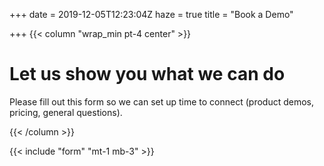 +++
date = 2019-12-05T12:23:04Z
haze = true
title = "Book a Demo"

+++
{{< column "wrap_min pt-4 center" >}}

# Let us show you what we can do

Please fill out this form so we can set up time to connect (product demos, pricing, general questions). 

{{< /column >}}

{{< include "form" "mt-1 mb-3" >}}